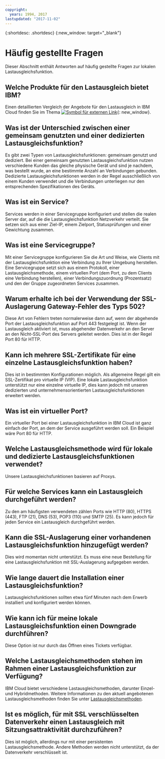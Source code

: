 ```yaml
---
copyright:
  years: 1994, 2017
lastupdated: "2017-11-02"
---
```


{:shortdesc: .shortdesc}
{:new_window: target="_blank"}


# Häufig gestellte Fragen
Dieser Abschnitt enthält Antworten auf häufig gestellte Fragen zur lokalen Lastausgleichsfunktion.

## Welche Produkte für den Lastausgleich bietet IBM?
Einen detaillierten Vergleich der Angebote für den Lastausgleich in IBM Cloud finden Sie im Thema [ ![Symbol für externen Link](../../icons/launch-glyph.svg "Symbol für externen Link")](https://dev-console.bluemix.net/docs/infrastructure/loadbalancer-service/explore-load-balancers.html#explore-load-balancers){: new_window}.

## Was ist der Unterschied zwischen einer gemeinsam genutzten und einer dedizierten Lastausgleichsfunktion?

Es gibt zwei Typen von Lastausgleichsfunktionen: gemeinsam genutzt und dediziert. Bei einer gemeinsam genutzten Lastausgleichsfunktion nutzen verschiedene Kunden das gleiche physische Gerät und sind je nachdem, was bestellt wurde, an eine bestimmte Anzahl an Verbindungen gebunden. Dedizierte Lastausgleichsfunktionen werden in der Regel ausschließlich von einem Kunden verwendet und die Verbindungen unterliegen nur den entsprechenden Spezifikationen des Geräts.

## Was ist ein Service?
Services werden in einer Servicegruppe konfiguriert und stellen die realen Server dar, auf die die Lastausgleichsfunktion Netzverkehr verteilt. Sie setzen sich aus einer Ziel-IP, einem Zielport, Statusprüfungen und einer Gewichtung zusammen.

## Was ist eine Servicegruppe?
Mit einer Servicegruppe konfigurieren Sie die Art und Weise, wie Clients mit der Lastausgleichsfunktion eine Verbindung zu Ihrer Umgebung herstellen. Eine Servicegruppe setzt sich aus einem Protokoll, einer Lastausgleichsmethode, einem virtuellen Port (dem Port, zu dem Clients eine Verbindung herstellen), einer Verbindungszuordnung (Prozentsatz) und den der Gruppe zugeordneten Services zusammen.

## Warum erhalte ich bei der Verwendung der SSL-Auslagerung Gateway-Fehler des Typs 502?

Diese Art von Fehlern treten normalerweise dann auf, wenn der abgehende Port der Lastausgleichsfunktion auf Port 443 festgelegt ist. Wenn der Lastausgleich aktiviert ist, muss abgehender Datenverkehr an den Server an den Nicht-SSL-Port des Servers geleitet werden. Dies ist in der Regel Port 80 für HTTP.

## Kann ich mehrere SSL-Zertifikate für eine einzelne Lastausgleichsfunktion haben?

Dies ist in bestimmten Konfigurationen möglich. Als allgemeine Regel gilt ein SSL-Zertifikat pro virtuelle IP (VIP). Eine lokale Lastausgleichsfunktion unterstützt nur eine einzelne virtuelle IP, dies kann jedoch mit unseren dedizierten und unternehmensorientierten Lastausgleichsfunktionen erweitert werden.

## Was ist ein virtueller Port?

Ein virtueller Port bei einer Lastausgleichsfunktion in IBM Cloud ist ganz einfach der Port, an dem der Service ausgeführt werden soll. Ein Beispiel wäre Port 80 für HTTP.

## Welche Lastausgleichsmethode wird für lokale und dedizierte Lastausgleichsfunktionen verwendet?

Unsere Lastausgleichsfunktionen basieren auf Proxys.

## Für welche Services kann ein Lastausgleich durchgeführt werden?

Zu den am häufigsten verwendeten zählen Ports wie HTTP (80), HTTPS (443), FTP (21), DNS (53), POP3 (110) und SMTP (25). Es kann jedoch für jeden Service ein Lastausgleich durchgeführt werden.

## Kann die SSL-Auslagerung einer vorhandenen Lastausgleichsfunktion hinzugefügt werden?

Dies wird momentan nicht unterstützt. Es muss eine neue Bestellung für eine Lastausgleichsfunktion mit SSL-Auslagerung aufgegeben werden.

## Wie lange dauert die Installation einer Lastausgleichsfunktion?

Lastausgleichsfunktionen sollten etwa fünf Minuten nach dem Erwerb installiert und konfiguriert werden können.

## Wie kann ich für meine lokale Lastausgleichsfunktion einen Downgrade durchführen?

Diese Option ist nur durch das Öffnen eines Tickets verfügbar.

## Welche Lastausgleichsmethoden stehen im Rahmen einer Lastausgleichsfunktion zur Verfügung?

IBM Cloud bietet verschiedene Lastausgleichsmethoden, darunter Einzel- und Hybridmethoden. Weitere Informationen zu den aktuell angebotenen Lastausgleichsmethoden finden Sie unter [Lastausgleichsmethoden](load_balancing_methods.html).

## Ist es möglich, für mit SSL verschlüsselten Datenverkehr einen Lastausgleich mit Sitzungsattraktivität durchzuführen?

Dies ist möglich, allerdings nur mit einer persistenten Lastausgleichsmethode. Andere Methoden werden nicht unterstützt, da der Datenverkehr verschlüsselt ist.

